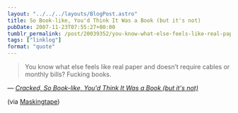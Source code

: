 ```yaml
---
layout: "../../../layouts/BlogPost.astro"
title: So Book-like, You'd Think It Was a Book (but it's not)
pubDate: 2007-11-23T07:55:27+00:00
tumblr_permalink: /post/20039352/you-know-what-else-feels-like-real-paper-and
tags: ["linklog"]
format: "quote"
---
```


> You know what else feels like real paper and doesn’t require cables or monthly bills? Fucking books.

— <cite>[Cracked, _So Book-like, You'd Think It Was a Book (but it's not)_](https://www.cracked.com/blog/so-book-like-youd-think-it-was-a-book-but-its-not/)</cite>

(via [Maskingtape](http://maskingtape.org.uk/))
